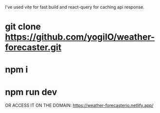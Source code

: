 I've used vite for fast build and react-query for caching api response. 


# git clone https://github.com/yogiIO/weather-forecaster.git
# npm i
# npm run dev

OR ACCESS IT ON THE DOMAIN: https://weather-forecasterio.netlify.app/
